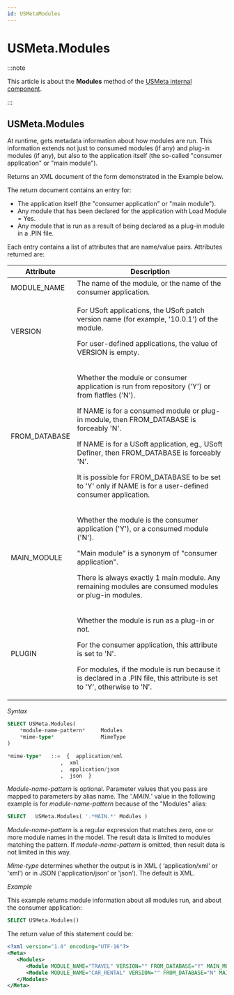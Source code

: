 ```yaml
---
id: USMetaModules
---
```


# USMeta.Modules




:::note

This article is about the **Modules** method of the [USMeta internal component](/docs/Extensions/USMeta_internal_component).

:::

## **USMeta.Modules**

At runtime, gets metadata information about how modules are run. This information extends not just to consumed modules (if any) and plug-in modules (if any), but also to the application itself (the so-called "consumer application" or "main module").

Returns an XML document of the form demonstrated in the Example below.

The return document contains an entry for:

- The application itself (the "consumer application" or "main module").
- Any module that has been declared for the application with Load Module = Yes.
- Any module that is run as a result of being declared as a plug-in module in a .PIN file.

Each entry contains a list of attributes that are name/value pairs. Attributes returned are:

|**Attribute**|**Description**|
|--------|--------|
|MODULE_NAME|The name of the module, or the name of the consumer application.|
|VERSION |<p>For USoft applications, the USoft patch version name (for example, '10.0.1') of the module.</p><p>For user-defined applications, the value of VERSION is empty.</p>|
|FROM_DATABASE|<p>Whether the module or consumer application is run from repository ('Y') or from flatfles ('N').</p><p>If NAME is for a consumed module or plug-in module, then FROM_DATABASE is forceably 'N'.</p><p>If NAME is for a USoft application, eg., USoft Definer, then FROM_DATABASE is forceably 'N'.</p><p>It is possible for FROM_DATABASE to be set to 'Y' only if NAME is for a user-defined consumer application.</p>|
|MAIN_MODULE|<p>Whether the module is the consumer application ('Y'), or a consumed module ('N').</p><p>"Main module" is a synonym of "consumer application".</p><p>There is always exactly 1 main module. Any remaining modules are consumed modules or plug-in modules.</p>|
|PLUGIN  |<p>Whether the module is run as a plug-in or not.</p><p>For the consumer application, this attribute is set to 'N'.</p><p>For modules, if the module is run because it is declared in a .PIN file, this attribute is set to 'Y', otherwise to 'N'.</p>|



*Syntax*

```sql
SELECT USMeta.Modules(
    *module-name-pattern*     Modules
    *mime-type*               MimeType
)

*mime-type*   ::=  {  application/xml
                 ,  xml
                 ,  application/json
                 ,  json  }
```

*Module-name-pattern* is optional. Parameter values that you pass are mapped to parameters by alias name. The '.*MAIN.*' value in the following example is for *module-name-pattern* because of the "Modules" alias:

```sql
SELECT   USMeta.Modules( '.*MAIN.*' Modules )
```

*Module-name-pattern* is a regular expression that matches zero, one or more module names in the model. The result data is limited to modules matching the pattern. If *module-name-pattern* is omitted, then result data is not limited in this way.

*Mime-type* determines whether the output is in XML ( ‘application/xml‘ or 'xml’) or in JSON ('application/json’ or 'json’). The default is XML.

*Example*

This example returns module information about all modules run, and about the consumer application:

```sql
SELECT USMeta.Modules()
```

The return value of this statement could be:

```xml
<?xml version="1.0" encoding="UTF-16"?>
<Meta>
   <Modules>
      <Module MODULE_NAME="TRAVEL" VERSION="" FROM_DATABASE="Y" MAIN_MODULE="Y" PLUGIN="N"/>
      <Module MODULE_NAME="CAR_RENTAL" VERSION="" FROM_DATABASE="N" MAIN_MODULE="N" PLUGIN="N"/>
   </Modules>
</Meta>
```

 